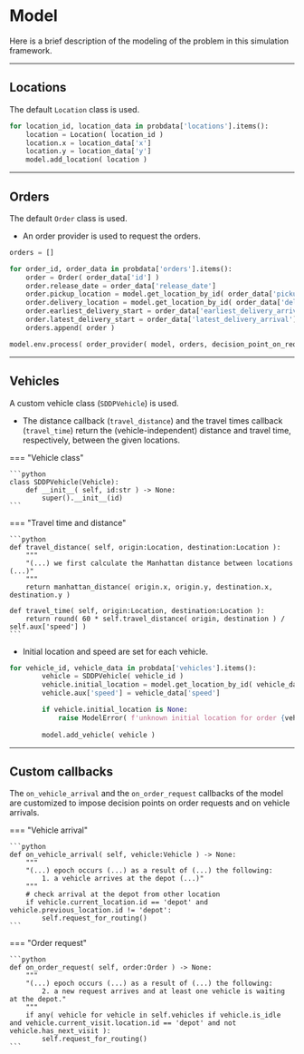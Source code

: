 # Model

Here is a brief description of the modeling of the problem in this simulation framework.

***

## Locations

The default ``Location`` class is used.

```python
for location_id, location_data in probdata['locations'].items():
    location = Location( location_id )
    location.x = location_data['x']
    location.y = location_data['y']
    model.add_location( location )
```

***

## Orders

The default ``Order`` class is used.

- An order provider is used to request the orders.

```python
orders = []

for order_id, order_data in probdata['orders'].items():
    order = Order( order_data['id'] )
    order.release_date = order_data['release_date']
    order.pickup_location = model.get_location_by_id( order_data['pickup_location'] )
    order.delivery_location = model.get_location_by_id( order_data['delivery_location'] )
    order.earliest_delivery_start = order_data['earliest_delivery_arrival']
    order.latest_delivery_start = order_data['latest_delivery_arrival']    
    orders.append( order )

model.env.process( order_provider( model, orders, decision_point_on_request= False ) )
```

***

## Vehicles

A custom vehicle class (``SDDPVehicle``) is used.

- The distance callback (``travel_distance``) and the travel times callback (``travel_time``) return the (vehicle-independent) distance and travel time, respectively, between the given locations.

=== "Vehicle class"

    ```python
    class SDDPVehicle(Vehicle):
        def __init__( self, id:str ) -> None:
            super().__init__(id)
    ```
=== "Travel time and distance"

    ```python
    def travel_distance( self, origin:Location, destination:Location ):
        """
        "(...) we first calculate the Manhattan distance between locations (...)"
        """
        return manhattan_distance( origin.x, origin.y, destination.x, destination.y )
    
    def travel_time( self, origin:Location, destination:Location ):
        return round( 60 * self.travel_distance( origin, destination ) / self.aux['speed'] )
    ```

- Initial location and speed are set for each vehicle.

```python
for vehicle_id, vehicle_data in probdata['vehicles'].items():        
        vehicle = SDDPVehicle( vehicle_id )
        vehicle.initial_location = model.get_location_by_id( vehicle_data['initial_location'] )
        vehicle.aux['speed'] = vehicle_data['speed']

        if vehicle.initial_location is None:
            raise ModelError( f'unknown initial location for order {vehicle_id}: {vehicle_data["initial_location"]}' )
        
        model.add_vehicle( vehicle )
```

***

## Custom callbacks

The ``on_vehicle_arrival`` and the ``on_order_request`` callbacks of the model are customized to impose decision points on order requests and on vehicle arrivals.

=== "Vehicle arrival"

    ```python
    def on_vehicle_arrival( self, vehicle:Vehicle ) -> None:
        """
        "(...) epoch occurs (...) as a result of (...) the following:
            1. a vehicle arrives at the depot (...)"
        """
        # check arrival at the depot from other location
        if vehicle.current_location.id == 'depot' and vehicle.previous_location.id != 'depot':
            self.request_for_routing()
    ```

=== "Order request"

    ```python
    def on_order_request( self, order:Order ) -> None:
        """
        "(...) epoch occurs (...) as a result of (...) the following:
            2. a new request arrives and at least one vehicle is waiting at the depot."
        """
        if any( vehicle for vehicle in self.vehicles if vehicle.is_idle and vehicle.current_visit.location.id == 'depot' and not vehicle.has_next_visit ):
            self.request_for_routing()
    ```
    
